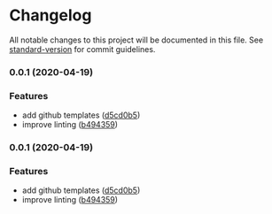 # Changelog

All notable changes to this project will be documented in this file. See [standard-version](https://github.com/conventional-changelog/standard-version) for commit guidelines.

### 0.0.1 (2020-04-19)


### Features

* add github templates ([d5cd0b5](https://github.com/grumpy-monkeys/qrate/commit/d5cd0b5a3a380517ed3076d6ede71c3eab645a3f))
* improve linting ([b494359](https://github.com/grumpy-monkeys/qrate/commit/b494359177425b8548dcf0d3dceee46a5afcbe86))

### 0.0.1 (2020-04-19)


### Features

* add github templates ([d5cd0b5](https://github.com/grumpy-monkeys/qrate/commit/d5cd0b5a3a380517ed3076d6ede71c3eab645a3f))
* improve linting ([b494359](https://github.com/grumpy-monkeys/qrate/commit/b494359177425b8548dcf0d3dceee46a5afcbe86))
